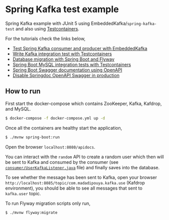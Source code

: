 # Spring Kafka test example

Spring Kafka example with JUnit 5 using EmbeddedKafka/`spring-kafka-test` and also using [Testcontainers](https://www.testcontainers.org/).

For the tutorials check the links below,

- [Test Spring Kafka consumer and producer with EmbeddedKafka](https://www.geekyhacker.com/test-spring-kafka-consumer-and-producer-with-embeddedkafka/)
- [Write Kafka integration test with Testcontainers](https://www.geekyhacker.com/write-kafka-integration-test-with-testcontainers/)
- [Database migration with Spring Boot and Flyway](https://www.geekyhacker.com/database-migration-with-spring-boot-and-flyway/)
- [Spring Boot MySQL integration tests with Testcontainers](https://www.geekyhacker.com/spring-boot-mysql-integration-tests-with-testcontainers/)
- [Spring Boot Swagger documentation using OpenAPI](https://www.geekyhacker.com/spring-boot-swagger-documentation-using-openapi/)
- [Disable Springdoc OpenAPI Swagger in production](https://www.geekyhacker.com/disable-springdoc-openapi-swagger-in-production/)

## How to run

First start the docker-compose which contains ZooKeeper, Kafka, Kafdrop, and MySQL.

```bash
$ docker-compose -f docker-compose.yml up -d
```

Once all the containers are healthy start the application,

```bash
$ ./mvnw spring-boot:run
```

Open the browser `localhost:8080/apidocs`. 

You can interact with the `random` API to create a random user which then will be sent to Kafka and consumed by the consumer (see [`consumer/UserKafkaListener.java`](https://github.com/kasramp/spring-kafka-test/blob/master/src/main/java/com/madadipouya/springkafkatest/consumer/UserKafkaListener.java) file) and finally saves into the database.

To see whether the message has been sent to Kafka, open your browser `http://localhost:8085/topic/com.madadipouya.kafka.use` (Kafdrop environment), 
you should be able to see all messages that sent to `kafka.user` topic.

To run Flyway migration scripts only run,

```bash
$ ./mvnw flyway:migrate
```
